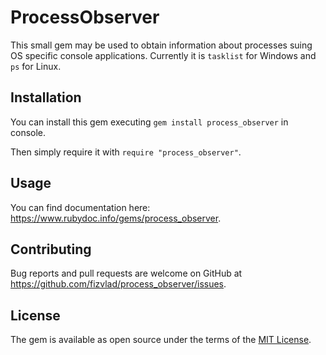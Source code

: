 # ProcessObserver

This small gem may be used to obtain information about processes suing OS specific 
console applications. Currently it is `tasklist` for Windows and `ps` for Linux.

## Installation

You can install this gem executing `gem install process_observer` in console.

Then simply require it with `require "process_observer"`.

## Usage

You can find documentation here: https://www.rubydoc.info/gems/process_observer.

## Contributing

Bug reports and pull requests are welcome on GitHub at https://github.com/fizvlad/process_observer/issues.

## License

The gem is available as open source under the terms of the [MIT License](https://opensource.org/licenses/MIT).
